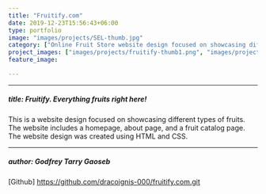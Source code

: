 ```yaml
---
title: "Fruitify.com"
date: 2019-12-23T15:56:43+06:00
type: portfolio
image: "images/projects/SEL-thumb.jpg"
category: ["Online Fruit Store website design focused on showcasing different types of fruits."]
project_images: ["images/projects/fruitify-thumb1.png", "images/projects/fruitify-thumb2.png" ]
feature_image: 

---
```


---
##### title: Fruitify. Everything fruits right here!

This is a website design focused on showcasing different types of fruits. The website includes a homepage, about page, and a fruit catalog page. The website design was created using HTML and CSS.

---
##### author: Godfrey Tarry Gaoseb

[Github] https://github.com/dracoignis-000/fruitify.com.git